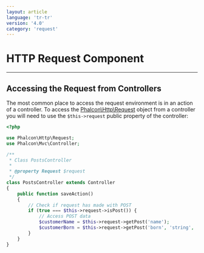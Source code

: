 ```yaml
---
layout: article
language: 'tr-tr'
version: '4.0'
category: 'request'
---
```

# HTTP Request Component

* * *

## Accessing the Request from Controllers

The most common place to access the request environment is in an action of a controller. To access the [Phalcon\Http\Request](api/Phalcon_Http_Request) object from a controller you will need to use the `$this->request` public property of the controller:

```php
<?php

use Phalcon\Http\Request;
use Phalcon\Mvc\Controller;

/**
 * Class PostsController
 * 
 * @property Request $request
 */
class PostsController extends Controller
{
    public function saveAction()
    {
        // Check if request has made with POST
        if (true === $this->request->isPost()) {
            // Access POST data
            $customerName = $this->request->getPost('name');
            $customerBorn = $this->request->getPost('born', 'string', '1984');
        }
    }
}
```